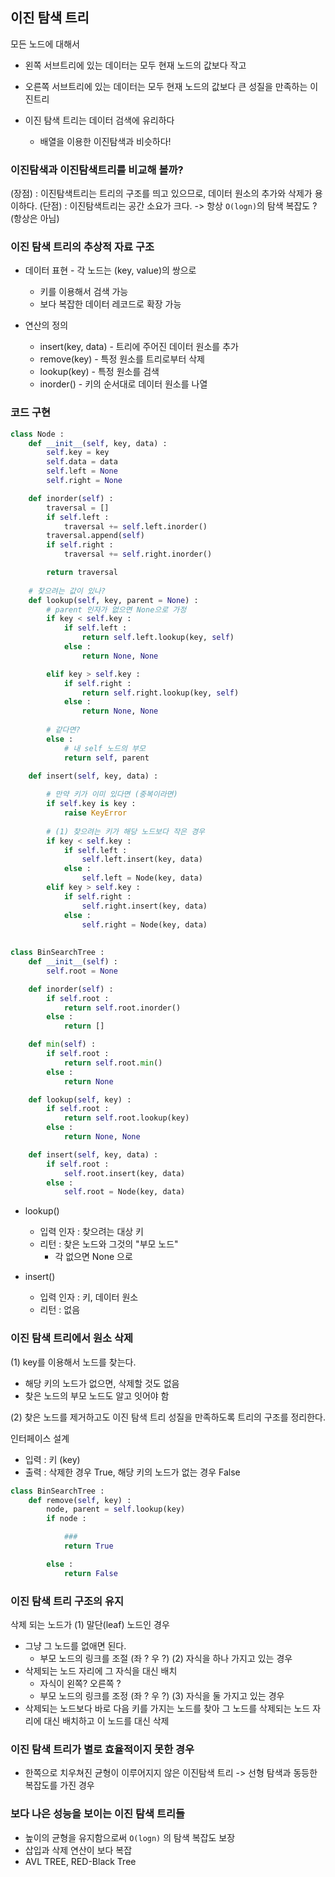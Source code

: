 ## 이진 탐색 트리

모든 노드에 대해서
* 왼쪽 서브트리에 있는 데이터는 모두 현재 노드의 값보다 작고
* 오른쪽 서브트리에 있는 데이터는 모두 현재 노드의 값보다 큰
성질을 만족하는 이진트리

* 이진 탐색 트리는 데이터 검색에 유리하다
    * 배열을 이용한 이진탐색과 비슷하다!

### 이진탐색과 이진탐색트리를 비교해 볼까?
(장점) : 이진탐색트리는 트리의 구조를 띄고 있으므로, 데이터 원소의 추가와 삭제가 용이하다.
(단점) : 이진탐색트리는 공간 소요가 크다. -> 항상 `O(logn)`의 탐색 복잡도 ? (항상은 아님)

### 이진 탐색 트리의 추상적 자료 구조
* 데이터 표현 - 각 노드는 (key, value)의 쌍으로
    * 키를 이용해서 검색 가능
    * 보다 복잡한 데이터 레코드로 확장 가능

* 연산의 정의
    * insert(key, data) - 트리에 주어진 데이터 원소를 추가
    * remove(key) - 특정 원소를 트리로부터 삭제
    * lookup(key) - 특정 원소를 검색
    * inorder() - 키의 순서대로 데이터 원소를 나열



### 코드 구현
```python
class Node :
    def __init__(self, key, data) :
        self.key = key
        self.data = data
        self.left = None
        self.right = None

    def inorder(self) :
        traversal = []
        if self.left :
            traversal += self.left.inorder()
        traversal.append(self)
        if self.right : 
            traversal += self.right.inorder()

        return traversal
    
    # 찾으려는 값이 있나?
    def lookup(self, key, parent = None) :
        # parent 인자가 없으면 None으로 가정
        if key < self.key :
            if self.left :
                return self.left.lookup(key, self)
            else :
                return None, None

        elif key > self.key :
            if self.right : 
                return self.right.lookup(key, self)
            else :
                return None, None
        
        # 같다면?
        else :
            # 내 self 노드의 부모
            return self, parent

    def insert(self, key, data) :
        
        # 만약 키가 이미 있다면 (중복이라면)
        if self.key is key :
            raise KeyError
        
        # (1) 찾으려는 키가 해당 노드보다 작은 경우
        if key < self.key :
            if self.left :
                self.left.insert(key, data)
            else :
                self.left = Node(key, data)
        elif key > self.key :
            if self.right :
                self.right.insert(key, data)
            else :
                self.right = Node(key, data)
    
    
class BinSearchTree :
    def __init__(self) :
        self.root = None

    def inorder(self) :
        if self.root :
            return self.root.inorder()
        else :
            return []

    def min(self) :
        if self.root :
            return self.root.min()
        else :
            return None    

    def lookup(self, key) :
        if self.root :
            return self.root.lookup(key)
        else :
            return None, None

    def insert(self, key, data) :
        if self.root :
            self.root.insert(key, data)
        else :
            self.root = Node(key, data)
```

* lookup()
    * 입력 인자 : 찾으려는 대상 키
    * 리턴 : 찾은 노드와 그것의 "부모 노드"
        * 각 없으면 None 으로

* insert()
    * 입력 인자  : 키, 데이터 원소
    * 리턴 : 없음


### 이진 탐색 트리에서 원소 삭제
(1) key를 이용해서 노드를 찾는다.
* 해당 키의 노드가 없으면, 삭제할 것도 없음
* 찾은 노드의 부모 노드도 알고 잇어야 함

(2) 찾은 노드를 제거하고도 이진 탐색 트리 성질을 만족하도록 트리의 구조를 정리한다.

인터페이스 설계
* 입력 : 키 (key)
* 출력 : 삭제한 경우 True, 해당 키의 노드가 없는 경우 False

```python
class BinSearchTree :
    def remove(self, key) :
        node, parent = self.lookup(key)
        if node :

            ###
            return True

        else :
            return False

```

### 이진 탐색 트리 구조의 유지
삭제 되는 노드가 
(1) 말단(leaf) 노드인 경우
* 그냥 그 노드를 없애면 된다.
    - 부모 노드의 링크를 조절 (좌 ? 우 ?)
(2) 자식을 하나 가지고 있는 경우
* 삭제되는 노드 자리에 그 자식을 대신 배치
    - 자식이 왼쪽? 오른쪽 ?
    - 부모 노드의 링크를 조정 (좌 ? 우 ?)
(3) 자식을 둘 가지고 있는 경우
* 삭제되는 노드보다 바로 다음 키를 가지는 노드를 찾아 그 노드를 삭제되는 노드 자리에 대신 배치하고 이 노드를 대신 삭제

### 이진 탐색 트리가 별로 효율적이지 못한 경우
* 한쪽으로 치우쳐진 균형이 이루어지지 않은 이진탐색 트리 -> 선형 탐색과 동등한 복잡도를 가진 경우

### 보다 나은 성능을 보이는 이진 탐색 트리들 
* 높이의 균형을 유지함으로써 `O(logn)` 의 탐색 복잡도 보장
* 삽입과 삭제 연산이 보다 복잡
* AVL TREE, RED-Black Tree
